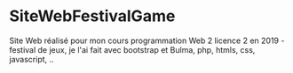 # SiteWebFestivalGame
Site Web réalisé pour mon cours programmation Web 2 licence 2 en 2019 - festival de jeux, je l'ai fait avec bootstrap et Bulma, php, htmls, css, javascript, ..
